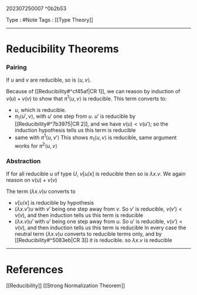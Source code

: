 202307250007 ^0b2b53

Type : #Note
Tags : [[Type Theory]]

---
# Reducibility Theorems
### Pairing
If $u$ and $v$ are reducible, so is $\langle u, v\rangle$.

Because of [[Reducibility#^cf45af|CR 1]], we can reason by induction of $\nu(u)+\nu(v)$ to show that $\pi^{1}\langle u,v\rangle$ is reducible. This term converts to:
- $u$, which is reducible.
- $\pi_{1}\langle u', v\rangle$, with $u'$ one step from $u$. $u'$ is reducible by [[Reducibility#^7b3975|CR 2]], and we have $\nu(u)<\nu(u')$; so the induction hypothesis tells us this term is reducible
- same with $\pi^{1}\langle u, v'\rangle$
This shows $\pi_{1}\langle u,v \rangle$ is reducible, same argument works for $\pi^{2}\langle u, v \rangle$

### Abstraction
If for all reducible $u$ of type $U$, $v[u/x]$ is reducible then so is $\lambda x.v$. We again reason on $\nu(u)+\nu(v)$

The term $(\lambda x.v)u$ converts to
- $v[u/x]$ is reducible by hypothesis
- $(\lambda x.v') u$ with $v'$ being one step away from $v$. So $v'$ is reducible, $\nu(v')<\nu(v)$, and then induction tells us this term is reducible
- $(\lambda x.v) u'$ with $u'$ being one step away from $u$. So $u'$ is reducible, $\nu(v')<\nu(v)$, and then induction tells us this term is reducible
In every case the neutral term $(\lambda x.v)u$ converts to reducible terms only, and by [[Reducibility#^5083eb|CR 3]] it is reducible. so $\lambda x.v$ is reducible

---
# References
[[Reducibility]]
[[Strong Normalization Theorem]]